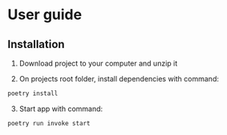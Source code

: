 # User guide

## Installation

1. Download project to your computer and unzip it

2. On projects root folder, install dependencies with command:

```bash
poetry install
```

3. Start app with command:

```bash
poetry run invoke start
```
